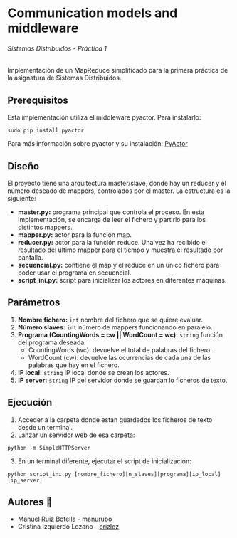 # Communication models and middleware
###### Sistemas Distribuidos - Práctica 1
Implementación de un MapReduce simplificado para la primera práctica de la asignatura de Sistemas Distribuidos.
## Prerequisitos
Esta implementación utiliza el middleware pyactor. Para instalarlo:
```
sudo pip install pyactor
```
Para más información sobre pyactor y su instalación: [PyActor](https://github.com/pedrotgn/pyactor#installation)
## Diseño
El proyecto tiene una arquitectura master/slave, donde hay un reducer y el número deseado de mappers, controlados por el master.
La estructura es la siguiente:
- **master.py:** programa principal que controla el proceso. En esta implementación, se encarga de leer el fichero y partirlo para los distintos mappers.
- **mapper.py:** actor para la función map.
- **reducer.py:** actor para la función reduce. Una vez ha recibido el resultado del último mapper para el tiempo y muestra el resultado por pantalla.
- **secuencial.py:** contiene el map y el reduce en un único fichero para poder usar el programa en secuencial.
- **script_ini.py:** script para inicializar los actores en diferentes máquinas.
## Parámetros
1. **Nombre fichero:** `int` nombre del fichero que se quiere evaluar.
2. **Número slaves:** `int` número de mappers funcionando en paralelo.
3. **Programa (CountingWords = cw || WordCount = wc):** `string` función del programa deseada.
    - CountingWords (wc): devuelve el total de palabras del fichero.
    - WordCount (cw): devuelve las ocurrencias de cada una de las palabras que hay en el fichero.
4. **IP local:** `string` IP local donde se crean los actores.
5. **IP server:** `string` IP del servidor donde se guardan lo ficheros de texto.
## Ejecución
1. Acceder a la carpeta donde estan guardados los ficheros de texto desde un terminal.
2. Lanzar un servidor web de esa carpeta:
```
python -m SimpleHTTPServer
```
3. En un terminal diferente, ejecutar el script de inicialización:
```
python script_ini.py [nombre_fichero][n_slaves][programa][ip_local][ip_server]
```
## Autores :floppy_disk:
- Manuel Ruiz Botella - [manurubo](https://github.com/manurubo)
- Cristina Izquierdo Lozano - [crizloz](https://github.com/crizloz)
